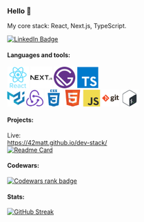 ### Hello 👋


My core stack: React, Next.js, TypeScript.
<div id="badges">
<!-- <a href="https://www.mcraft.dev" target="_blank">  -->
 <!-- <img src="https://img.shields.io/badge/My_Website-orange?style=for-the-badge&logo=gatsby&logoColor=white" alt="LinkedIn Badge"/>  -->
 <!-- </a>  -->
<a href="https://www.linkedin.com/in/mateusz-dziadosz" target="_blank">
  <img src="https://img.shields.io/badge/LinkedIn-blue?style=for-the-badge&logo=linkedin&logoColor=white" alt="LinkedIn Badge"/>
 </a> 

</div>

#### Languages and tools:
<div align="left">
  <img src="https://github.com/devicons/devicon/blob/master/icons/react/react-original-wordmark.svg" title="React" alt="React" width="50" height="50"/>
  <img src="https://raw.githubusercontent.com/devicons/devicon/master/icons/nextjs/nextjs-original-wordmark.svg" title="Next.js" alt="Next.js" width="50" height="50"/>
  <img src="https://github.com/devicons/devicon/blob/master/icons/gatsby/gatsby-original.svg" title="Gatsby"  alt="Gatsby" width="50" height="50"/>
    <img src="https://raw.githubusercontent.com/devicons/devicon/master/icons/typescript/typescript-original.svg" title="TypeScript"  alt="Typescript" width="50" height="50"/>
</br>
  <img src="https://github.com/devicons/devicon/blob/master/icons/materialui/materialui-original.svg" title="Material UI" alt="Material UI" width="40" height="40"/>
  <img src="https://github.com/devicons/devicon/blob/master/icons/redux/redux-original.svg" title="Redux" alt="Redux " width="40" height="40"/>
  <img src="https://github.com/devicons/devicon/blob/master/icons/css3/css3-plain-wordmark.svg"  title="CSS3" alt="CSS" width="40" height="40"/>
  <img src="https://github.com/devicons/devicon/blob/master/icons/html5/html5-original.svg" title="HTML5" alt="HTML" width="40" height="40"/>
  <img src="https://github.com/devicons/devicon/blob/master/icons/javascript/javascript-original.svg" title="JavaScript" alt="JavaScript" width="40" height="40"/>
  <img src="https://github.com/devicons/devicon/blob/master/icons/git/git-original-wordmark.svg" title="Git" alt="Git" width="40" height="40"/>
   <img src="https://raw.githubusercontent.com/devicons/devicon/master/icons/bash/bash-original.svg" title="Git" alt="Git" width="40" height="40"/>

</div>


#### Projects:
Live: </br>
https://42matt.github.io/dev-stack/ </br> 
[![Readme Card](https://github-readme-stats.vercel.app/api/pin/?username=42matt&repo=dev-stack&theme=github_dark)](https://github.com/42Matt/dev-stack)



#### Codewars: 
 <a href="https://www.codewars.com/users/42Matt/" target="_blank">
  <img src="https://www.codewars.com/users/42Matt/badges/large" alt="Codewars rank badge" />
 </a>
</br>

#### Stats:
 
[![GitHub Streak](https://github-readme-streak-stats.herokuapp.com?user=42matt&theme=github-dark-blue&date_format=M%20j%5B%2C%20Y%5D)](https://git.io/streak-stats)



<!-- 
![Anurag's GitHub stats](https://github-readme-stats.vercel.app/api?username=42matt&show_icons=true&theme=github_dark)
-->

<!--
```mermaid
flowchart LR
   A ==> B
```
-->
<!--
**42Matt/42Matt** is a ✨ _special_ ✨ repository because its `README.md` (this file) appears on your GitHub profile.

Here are some ideas to get you started:

- 🔭 I’m currently working on ...
- 🌱 I’m currently learning ...
- 👯 I’m looking to collaborate on ...
- 🤔 I’m looking for help with ...
- 💬 Ask me about ...
- 📫 How to reach me: ...
- 😄 Pronouns: ...
- ⚡ Fun fact: ...
-->
